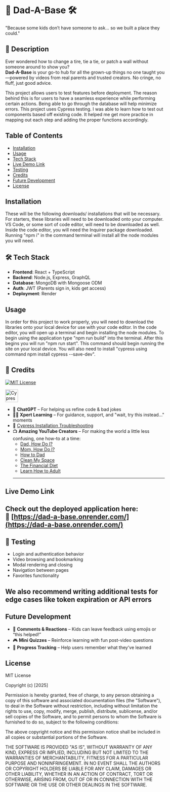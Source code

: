 # 🛞 Dad-A-Base 🛠️
"Because some kids don’t have someone to ask… so we built a place they could."

## 👔 Description

Ever wondered how to change a tire, tie a tie, or patch a wall without someone around to show you?  
**Dad-A-Base** is your go-to hub for all the grown-up things no one taught you—powered by videos from real parents and trusted creators. No cringe, no fluff, just good advice.

This project allows users to test features before deployment. The reason behind this is for users to have a seamless experience while performing certain actions. Being able to go through the database will help minimize errors. This project uses Cypress testing. I was able to learn how to test out components based off existing code. It helped me get more practice in mapping out each step and adding the proper functions accordingly. 

## Table of Contents 
- [Installation](#installation)  
- [Usage](#usage)  
- [Tech Stack](#tech-stack)  
- [Live Demo Link](#live-demo-link)  
- [Testing](#-testing)  
- [Credits](#credits)  
- [Future Development](#future-development)  
- [License](#license)

## Installation

These will be the following downloads/ installations that will be necessary. For starters, these libraries will need to be downloaded onto your computer. VS Code, or some sort of code editor, will need to be downloaded as well. Inside the code editor, you will need the Inquirer package downloaded. Running "npm i" in the command terminal will install all the node modules you will need. 

## 🛠️ Tech Stack

- **Frontend**: React + TypeScript
- **Backend**: Node.js, Express, GraphQL
- **Database**: MongoDB with Mongoose ODM
- **Auth**: JWT (Parents sign in, kids get access)
- **Deployment**: Render




## Usage

In order for this project to work properly, you will need to download the libraries onto your local device for use with your code editor. In the code editor, you will open up a terminal and begin installing the node modules. To begin using the application type "npm run build" into the terminal. After this begins you will run "npm run start". This command should begin running the site on your local device. You will also need to install "cypress using command npm install cypress --save-dev".
  
## 🙌 Credits

[![MIT License](https://img.shields.io/badge/License-MIT-yellow.svg)](https://choosealicense.com/licenses/mit/)

<a href="https://www.cypress.io/">
  <img alt="Cypress" src="https://www.cypress.io/icons/icon-48x48.png" height="40px" />
</a>

- 🤖 **ChatGPT** – For helping us refine code & bad jokes  
- 🧑‍🏫 **Xpert Learning** – For guidance, support, and "wait, try this instead..." moments  
- 🧪 [Cypress Installation Troubleshooting](https://stackoverflow.com/questions/75898942/cypress-installation-through-npm-doesnt-work)  
- 📺 **Amazing YouTube Creators** – For making the world a little less confusing, one how-to at a time:
  - [Dad, How Do I?](https://www.youtube.com/@DadhowdoI)  
  - [Mom, How Do I?](https://www.youtube.com/@momhowdoi4105)  
  - [How to Dad](https://www.youtube.com/@HowtoDad)  
  - [Clean My Space](https://www.youtube.com/@cleanmyspace)  
  - [The Financial Diet](https://www.youtube.com/@thefinancialdiet)  
  - [Learn How to Adult](https://www.youtube.com/@learnhowtoadult)
  ---

## Live Demo Link
Check out the deployed application here:  
🔗 [https://dad-a-base.onrender.com/](https://dad-a-base.onrender.com/)
---
## 🧪 Testing 
- Login and authentication behavior  
- Video browsing and bookmarking  
- Modal rendering and closing  
- Navigation between pages  
- Favorites functionality

We also recommend writing additional tests for edge cases like token expiration or API errors
---
## Future Development


- 💬 **Comments & Reactions** – Kids can leave feedback using emojis or “this helped!”  
- 🎮 **Mini Quizzes** – Reinforce learning with fun post-video questions  
- 🧠 **Progress Tracking** – Help users remember what they’ve learned  



## License

MIT License

Copyright (c) [2025]

Permission is hereby granted, free of charge, to any person obtaining a copy
of this software and associated documentation files (the "Software"), to deal
in the Software without restriction, including without limitation the rights
to use, copy, modify, merge, publish, distribute, sublicense, and/or sell
copies of the Software, and to permit persons to whom the Software is
furnished to do so, subject to the following conditions:

The above copyright notice and this permission notice shall be included in all
copies or substantial portions of the Software.

THE SOFTWARE IS PROVIDED "AS IS", WITHOUT WARRANTY OF ANY KIND, EXPRESS OR
IMPLIED, INCLUDING BUT NOT LIMITED TO THE WARRANTIES OF MERCHANTABILITY,
FITNESS FOR A PARTICULAR PURPOSE AND NONINFRINGEMENT. IN NO EVENT SHALL THE
AUTHORS OR COPYRIGHT HOLDERS BE LIABLE FOR ANY CLAIM, DAMAGES OR OTHER
LIABILITY, WHETHER IN AN ACTION OF CONTRACT, TORT OR OTHERWISE, ARISING FROM,
OUT OF OR IN CONNECTION WITH THE SOFTWARE OR THE USE OR OTHER DEALINGS IN THE
SOFTWARE.

